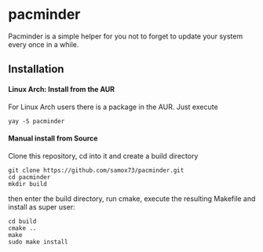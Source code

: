 # pacminder
Pacminder is a simple helper for you not to forget to update your system every
once in a while.

## Installation

#### Linux Arch: Install from the AUR
For Linux Arch users there is a package in the AUR. Just execute

```
yay -S pacminder
```


#### Manual install from Source

Clone this repository, cd into it and create a build directory

```
git clone https://github.com/samox73/pacminder.git
cd pacminder
mkdir build
```
then enter the build directory, run cmake, execute the resulting Makefile and
install as super user:

```
cd build
cmake ..
make
sudo make install
```
